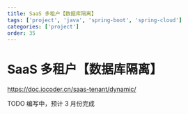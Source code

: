 ```yaml
---
title: SaaS 多租户【数据库隔离】
tags: ['project', 'java', 'spring-boot', 'spring-cloud']
categories: ['project']
order: 35
---
```

# SaaS 多租户【数据库隔离】

https://doc.iocoder.cn/saas-tenant/dynamic/

 TODO 编写中，预计 3 月份完成

